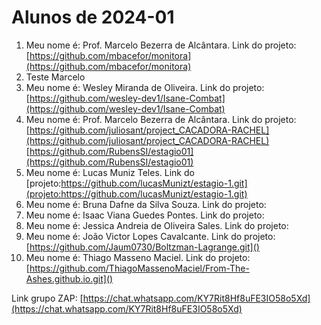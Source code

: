 # Alunos de 2024-01
 
1. Meu nome é: Prof. Marcelo Bezerra de Alcântara. Link do projeto:  [https://github.com/mbacefor/monitora](https://github.com/mbacefor/monitora)
2. Teste Marcelo
3. Meu nome é: Wesley Miranda de Oliveira. Link do projeto:  [https://github.com/wesley-dev1/Isane-Combat](https://github.com/wesley-dev1/Isane-Combat)
4. Meu nome é: Prof. Marcelo Bezerra de Alcântara. Link do projeto:  [https://github.com/juliosant/project_CACADORA-RACHEL](https://github.com/juliosant/project_CACADORA-RACHEL)
   [https://github.com/RubensSI/estagio01](https://github.com/RubensSI/estagio01)
5. Meu nome é: Lucas Muniz Teles. Link do [projeto:https://github.com/lucasMunizt/estagio-1.git](projeto:https://github.com/lucasMunizt/estagio-1.git)
6. Meu nome é: Bruna Dafne da Silva Souza. Link do projeto:
7. Meu nome é: Isaac Viana Guedes Pontes. Link do projeto:
8. Meu nome é: Jessica Andreia de Oliveira Sales. Link do projeto:
9. Meu nome é: João Victor Lopes Cavalcante. Link do projeto: [https://github.com/Jaum0730/Boltzman-Lagrange.git]()
10. Meu nome é: Thiago Masseno Maciel. Link do projeto: [https://github.com/ThiagoMassenoMaciel/From-The-Ashes.github.io.git]()

Link grupo ZAP:  [https://chat.whatsapp.com/KY7Rit8Hf8uFE3IO58o5Xd](https://chat.whatsapp.com/KY7Rit8Hf8uFE3IO58o5Xd)
